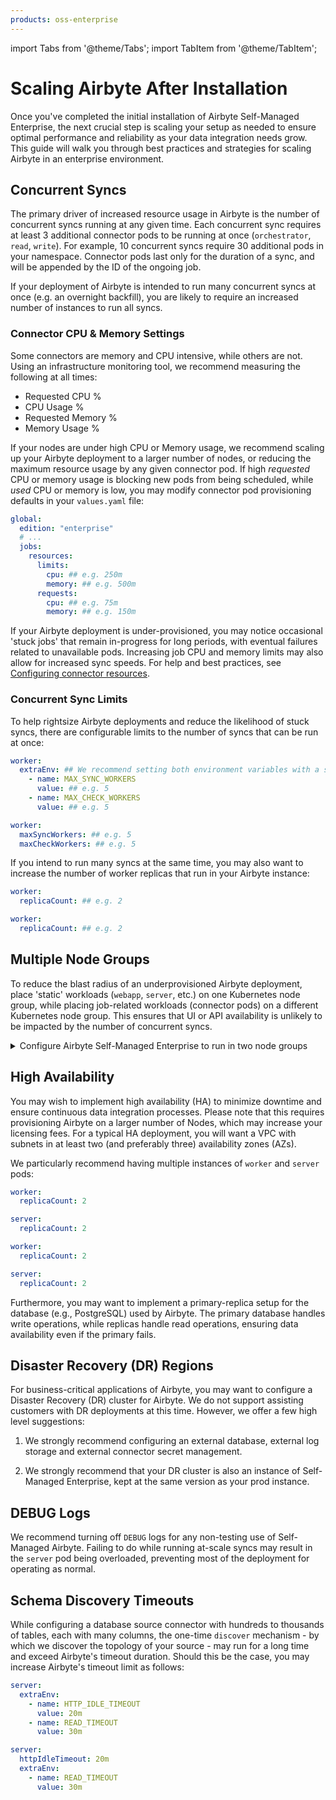 ```yaml
---
products: oss-enterprise
---
```


import Tabs from '@theme/Tabs';
import TabItem from '@theme/TabItem';

# Scaling Airbyte After Installation

Once you've completed the initial installation of Airbyte Self-Managed Enterprise, the next crucial step is scaling your setup as needed to ensure optimal performance and reliability as your data integration needs grow. This guide will walk you through best practices and strategies for scaling Airbyte in an enterprise environment.

## Concurrent Syncs

The primary driver of increased resource usage in Airbyte is the number of concurrent syncs running at any given time. Each concurrent sync requires at least 3 additional connector pods to be running at once (`orchestrator`, `read`, `write`). For example, 10 concurrent syncs require 30 additional pods in your namespace. Connector pods last only for the duration of a sync, and will be appended by the ID of the ongoing job.

If your deployment of Airbyte is intended to run many concurrent syncs at once (e.g. an overnight backfill), you are likely to require an increased number of instances to run all syncs. 

### Connector CPU & Memory Settings

Some connectors are memory and CPU intensive, while others are not. Using an infrastructure monitoring tool, we recommend measuring the following at all times:
* Requested CPU %
* CPU Usage %
* Requested Memory %
* Memory Usage %

If your nodes are under high CPU or Memory usage, we recommend scaling up your Airbyte deployment to a larger number of nodes, or reducing the maximum resource usage by any given connector pod. If high _requested_ CPU or memory usage is blocking new pods from being scheduled, while _used_ CPU or memory is low, you may modify connector pod provisioning defaults in your `values.yaml` file:

```yaml title="values.yaml"
global:
  edition: "enterprise"
  # ...
  jobs:
    resources:
      limits:
        cpu: ## e.g. 250m
        memory: ## e.g. 500m
      requests:
        cpu: ## e.g. 75m
        memory: ## e.g. 150m
```

If your Airbyte deployment is under-provisioned, you may notice occasional 'stuck jobs' that remain in-progress for long periods, with eventual failures related to unavailable pods. Increasing job CPU and memory limits may also allow for increased sync speeds. For help and best practices, see [Configuring connector resources](../operator-guides/configuring-connector-resources).

### Concurrent Sync Limits

To help rightsize Airbyte deployments and reduce the likelihood of stuck syncs, there are configurable limits to the number of syncs that can be run at once:

<Tabs groupId="helm-chart-version">
<TabItem value='helm-1' label='Helm chart V1' default>

```yaml title="values.yaml"
worker:
  extraEnv: ## We recommend setting both environment variables with a single, shared value.
    - name: MAX_SYNC_WORKERS
      value: ## e.g. 5
    - name: MAX_CHECK_WORKERS
      value: ## e.g. 5
```

</TabItem>
<TabItem value='helm-2' label='Helm chart V2' default>

```yaml title="values.yaml"
worker:
  maxSyncWorkers: ## e.g. 5
  maxCheckWorkers: ## e.g. 5
```

</TabItem>
</Tabs>

If you intend to run many syncs at the same time, you may also want to increase the number of worker replicas that run in your Airbyte instance:

<Tabs groupId="helm-chart-version">
<TabItem value='helm-1' label='Helm chart V1' default>

```yaml title="values.yaml"
worker:
  replicaCount: ## e.g. 2
```

</TabItem>
<TabItem value='helm-2' label='Helm chart V2' default>

```yaml title="values.yaml"
worker:
  replicaCount: ## e.g. 2
```

</TabItem>
</Tabs>

## Multiple Node Groups

To reduce the blast radius of an underprovisioned Airbyte deployment, place 'static' workloads (`webapp`, `server`, etc.) on one Kubernetes node group, while placing job-related workloads (connector pods) on a different Kubernetes node group. This ensures that UI or API availability is unlikely to be impacted by the number of concurrent syncs.

<details>
<summary>Configure Airbyte Self-Managed Enterprise to run in two node groups</summary>

<Tabs groupId="helm-chart-version">
<TabItem value='helm-1' label='Helm chart V1' default>

```yaml title="values.yaml"
airbyte-bootloader:
  nodeSelector:
    type: static

server:
  nodeSelector:
    type: static

keycloak:
  nodeSelector:
    type: static

keycloak-setup:
  nodeSelector:
    type: static

temporal:
  nodeSelector:
    type: static

webapp:
  nodeSelector:
    type: static

worker:
  nodeSelector:
    type: jobs

workload-launcher:
  nodeSelector:
    type: static
  ## Pods spun up by the workload launcher will run in the 'jobs' node group.
  extraEnv:
    - name: JOB_KUBE_NODE_SELECTORS
      value: type=jobs
    - name: SPEC_JOB_KUBE_NODE_SELECTORS
      value: type=jobs
    - name: CHECK_JOB_KUBE_NODE_SELECTORS
      value: type=jobs
    - name: DISCOVER_JOB_KUBE_NODE_SELECTORS
      value: type=jobs

orchestrator:
  nodeSelector:
    type: jobs
  
workload-api-server:
  nodeSelector:
    type: jobs
```

</TabItem>
<TabItem value='helm-2' label='Helm chart V2' default>

```yaml title="values.yaml"
global:
  jobs:
    kube:
      nodeSelector:
        type: jobs
      scheduling:
        check:
          nodeSelectors:
            type: jobs
        discover:
          nodeSelectors:
            type: jobs
        spec:
          nodeSelectors:
            type: jobs
            
airbyteBootloader:
  nodeSelector:
    type: static

server:
  nodeSelector:
    type: static

keycloak:
  nodeSelector:
    type: static

keycloakSetup:
  nodeSelector:
    type: static

temporal:
  nodeSelector:
    type: static

webapp:
  nodeSelector:
    type: static

workloadLauncher:
  nodeSelector:
    type: static

worker:
  nodeSelector:
    type: jobs
  
workloadApiServer:
  nodeSelector:
    type: jobs
```

</TabItem>
</Tabs>

</details>

## High Availability

You may wish to implement high availability (HA) to minimize downtime and ensure continuous data integration processes. Please note that this requires provisioning Airbyte on a larger number of Nodes, which may increase your licensing fees. For a typical HA deployment, you will want a VPC with subnets in at least two (and preferably three) availability zones (AZs).

We particularly recommend having multiple instances of `worker` and `server` pods:

<Tabs groupId="helm-chart-version">
<TabItem value='helm-1' label='Helm chart V1' default>

```yaml title="values.yaml"
worker:
  replicaCount: 2

server:
  replicaCount: 2
```

</TabItem>
<TabItem value='helm-2' label='Helm chart V2' default>

```yaml title="values.yaml"
worker:
  replicaCount: 2

server:
  replicaCount: 2
```

</TabItem>
</Tabs>

Furthermore, you may want to implement a primary-replica setup for the database (e.g., PostgreSQL) used by Airbyte. The primary database handles write operations, while replicas handle read operations, ensuring data availability even if the primary fails.

## Disaster Recovery (DR) Regions

For business-critical applications of Airbyte, you may want to configure a Disaster Recovery (DR) cluster for Airbyte. We do not support assisting customers with DR deployments at this time. However, we offer a few high level suggestions:

1. We strongly recommend configuring an external database, external log storage and external connector secret management.

2. We strongly recommend that your DR cluster is also an instance of Self-Managed Enterprise, kept at the same version as your prod instance.

## DEBUG Logs

We recommend turning off `DEBUG` logs for any non-testing use of Self-Managed Airbyte. Failing to do while running at-scale syncs may result in the `server` pod being overloaded, preventing most of the deployment for operating as normal.

## Schema Discovery Timeouts 

While configuring a database source connector with hundreds to thousands of tables, each with many columns, the one-time `discover` mechanism - by which we discover the topology of your source - may run for a long time and exceed Airbyte's timeout duration. Should this be the case, you may increase Airbyte's timeout limit as follows:

<Tabs groupId="helm-chart-version">
<TabItem value='helm-1' label='Helm chart V1' default>

```yaml title="values.yaml"
server:
  extraEnv:
    - name: HTTP_IDLE_TIMEOUT
      value: 20m
    - name: READ_TIMEOUT
      value: 30m
```

</TabItem>
<TabItem value='helm-2' label='Helm chart V2' default>

```yaml title="values.yaml"
server:
  httpIdleTimeout: 20m
  extraEnv:
    - name: READ_TIMEOUT
      value: 30m
```

</TabItem>
</Tabs>
